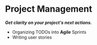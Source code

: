# <i class="fab fa-github"></i> Project Management
_**Get clarity on your project's next actions.**_
- Organizing TODOs into **Agile** Sprints
- Writing user stories
 
